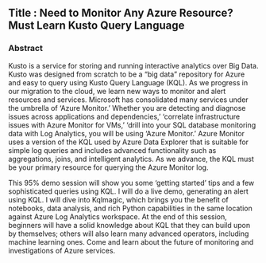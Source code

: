 ## Title : **Need to Monitor Any Azure Resource? Must Learn Kusto Query Language**
### Abstract
Kusto is a service for storing and running interactive analytics over Big Data. Kusto was designed from scratch to be a “big data” repository for Azure and easy to query using Kusto Query Language (KQL). As we progress in our migration to the cloud, we learn new ways to monitor and alert resources and services. Microsoft has consolidated many services under the umbrella of ‘Azure Monitor.’ Whether you are detecting and diagnose issues across applications and dependencies,’ ‘correlate infrastructure issues with Azure Monitor for VMs,’ ‘drill into your SQL database monitoring data with Log Analytics, you will be using ‘Azure Monitor.’ Azure Monitor uses a version of the KQL used by Azure Data Explorer that is suitable for simple log queries and includes advanced functionality such as aggregations, joins, and intelligent analytics. As we advance, the KQL must be your primary resource for querying the Azure Monitor log.

This 95% demo session will show you some ‘getting started’ tips and a few sophisticated queries using KQL. I will do a live demo, generating an alert using KQL. I will dive into Kqlmagic, which brings you the benefit of notebooks, data analysis, and rich Python capabilities in the same location against Azure Log Analytics workspace. At the end of this session, beginners will have a solid knowledge about KQL that they can build upon by themselves; others will also learn many advanced operators, including machine learning ones. Come and learn about the future of monitoring and investigations of Azure services.
